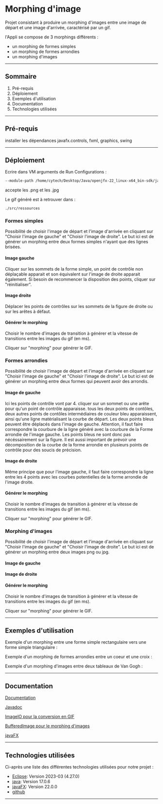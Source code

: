 
# Morphing d'image

Projet consistant à produire un morphing d'images entre une image de départ et une image d'arrivée, caractérisé par un gif. 

l'Appli se compose de 3 morphings différents :
* un morphing de formes simples
* un morphing de formes arrondies 
* un morphing d'images

***

## Sommaire

1. Pré-requis
2. Déploiement
3. Exemples d'utilisation
4. Documentation
5. Technologies utilisées
***

## Pré-requis

installer les dépendances javafx.controls, fxml, graphics, swing 
***

## Déploiement

Ecrire dans VM arguments de Run Configurations :

```bash
--module-path /home/cytech/Desktop/Java/openjfx-22_linux-x64_bin-sdk/javafx-sdk-22/lib --add-modules javafx.controls,javafx.fxml,javafx.graphics,javafx.swing
```

accepte les .png et les .jpg

Le gif généré est à retrouver dans :

```bash
./src/ressources
```

### Formes simples

Possibilité de choisir l'image de départ et l'image d'arrivée en cliquant sur "Choisir l'image de gauche" et "Choisir l'image de droite". Le but ici est de générer un morphing entre deux formes simples n'ayant que des lignes brisées.

#### Image gauche

Cliquer sur les sommets de la forme simple, un point de contrôle non déplaçable apparait et son équivalent sur l'image de droite apparait également.
Si besoin de recommencer la disposition des points, cliquer sur "réinitialiser".

#### Image droite

Déplacer les points de contrôles sur les sommets de la figure de droite ou sur les arêtes à défaut.

#### Générer le morphing

Choisir le nombre d'images de transition à générer et la vitesse de transitions entre les images du gif (en ms).

Cliquer sur "morphing" pour générer le GIF.


### Formes arrondies

Possibilité de choisir l'image de départ et l'image d'arrivée en cliquant sur "Choisir l'image de gauche" et "Choisir l'image de droite". Le but ici est de générer un morphing entre deux formes qui peuvent avoir des arrondis.

#### Image de gauche

Ici les points de contrôle vont par 4. cliquer sur un sommet ou une arête pour qu'un point de contrôle apparaisse. tous les deux points de contôles, deux autres points de contôles intermédiaires de couleur bleu apparaissent, ainsi qu'une ligne matérialisant la courbe de départ. Les deux points bleus peuvent être déplacés dans l'image de gauche. Attention, il faut faire correspondre la courbure de la ligne généré avec la courbure de la Forme arrondie de l'image gauche. Les points bleus ne sont donc pas nécéssairement sur la figure.
Il est aussi important de prévoir une décomposition de la courbe de la forme arrondie en plusieurs points de contrôle pour des soucis de précision.

#### Image de droite

Même principe que pour l'image gauche, il faut faire correspondre la ligne entre les 4 points avec les courbes potentielles de la forme arrondie de l'image droite.

#### Générer le morphing

Choisir le nombre d'images de transition à générer et la vitesse de transitions entre les images du gif (en ms).

Cliquer sur "morphing" pour générer le GIF.


### Morphing d'images

Possibilité de choisir l'image de départ et l'image d'arrivée en cliquant sur "Choisir l'image de gauche" et "Choisir l'image de droite". Le but ici est de générer un morphing entre deux images png ou jpg.

#### Image de gauche

#### Image de droite

#### Générer le morphing

Choisir le nombre d'images de transition à générer et la vitesse de transitions entre les images du gif (en ms).

Cliquer sur "morphing" pour générer le GIF.

***

## Exemples d'utilisation

Exemple d'un morphing entre une forme simple rectangulaire vers une forme simple triangulaire :


Exemple d'un morphing de formes arrondies entre un coeur et une croix :


Exemple d'un morphing d'images entre deux tableaux de Van Gogh :
***

## Documentation

[Documentation](https://docs.google.com/document/d/1laq1xMgcM8cnwBgvdIpf29Tavy6Ft_AikcwHVvL0pTc/edit?usp=sharing)


[Javadoc](https://docs.oracle.com/javase/8/docs/technotes/tools/windows/javadoc.html)

[ImageIO pour la conversion en GIF](https://docs.oracle.com/en/java/javase/17/docs/api/java.desktop/javax/imageio/ImageIO.html)

[BufferedImage pour le morphing d'images](https://docs.oracle.com/javase/8/docs/api/java/awt/image/BufferedImage.html)

[javaFX](https://docs.oracle.com/javase/8/javafx/api/toc.html)

***
## Technologies utilisées

Ci-après une liste des différentes technologies utilisées pour notre projet :
* [Eclipse](https://eclipseide.org/): Version 2023-03 (4.27.0)
* [java](https://www.java.com/fr/): Version 17.0.6
* [javaFX](https://openjfx.io/): Version 22.0.0
* [github](https://github.com/)
***

